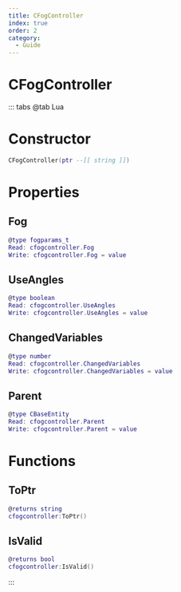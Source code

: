 ```yaml
---
title: CFogController
index: true
order: 2
category:
  - Guide
---
```


# CFogController

::: tabs
@tab Lua
# Constructor
```lua
CFogController(ptr --[[ string ]])
```
# Properties
## Fog 
```lua
@type fogparams_t
Read: cfogcontroller.Fog
Write: cfogcontroller.Fog = value
```
## UseAngles 
```lua
@type boolean
Read: cfogcontroller.UseAngles
Write: cfogcontroller.UseAngles = value
```
## ChangedVariables 
```lua
@type number
Read: cfogcontroller.ChangedVariables
Write: cfogcontroller.ChangedVariables = value
```
## Parent 
```lua
@type CBaseEntity
Read: cfogcontroller.Parent
Write: cfogcontroller.Parent = value
```
# Functions
## ToPtr
```lua
@returns string
cfogcontroller:ToPtr()
```
## IsValid
```lua
@returns bool
cfogcontroller:IsValid()
```

:::